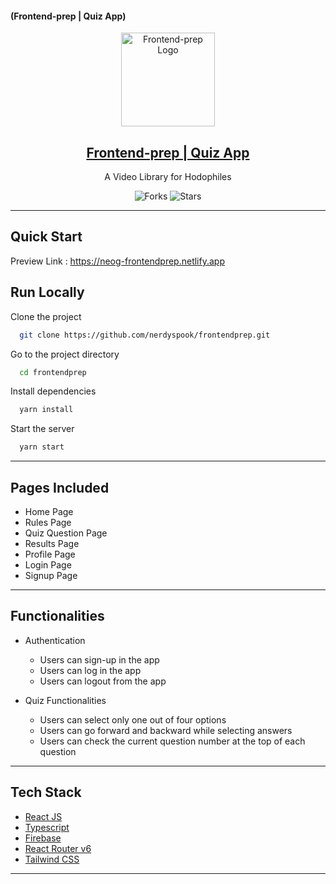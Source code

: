#### (Frontend-prep | Quiz App)

<div align="center">
  <img src="./public/favicon.ico" width="150" title="Frontend-prep Logo">

## [Frontend-prep | Quiz App](https://neog-frontendprep.netlify.app/)

A Video Library for Hodophiles

![Forks](https://img.shields.io/github/forks/nerdyspook/frontendprep)
![Stars](https://img.shields.io/github/stars/nerdyspook/frontendprep)

</div>

---

## Quick Start

Preview Link : https://neog-frontendprep.netlify.app

## Run Locally

Clone the project

```bash
  git clone https://github.com/nerdyspook/frontendprep.git
```

Go to the project directory

```bash
  cd frontendprep
```

Install dependencies

```bash
  yarn install
```

Start the server

```bash
  yarn start
```

---

## Pages Included

- Home Page
- Rules Page
- Quiz Question Page
- Results Page
- Profile Page
- Login Page
- Signup Page

---

## Functionalities

- Authentication

  - Users can sign-up in the app
  - Users can log in the app
  - Users can logout from the app

- Quiz Functionalities

  - Users can select only one out of four options
  - Users can go forward and backward while selecting answers
  - Users can check the current question number at the top of each question

---

## Tech Stack

- [React JS](https://reactjs.org/)
- [Typescript](https://www.typescriptlang.org/)
- [Firebase](https://firebase.google.com/)
- [React Router v6](https://reactrouter.com/)
- [Tailwind CSS](https://tailwindcss.com/)

---
